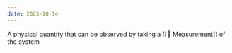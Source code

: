 ```yaml
---
date: 2023-10-14
---
```

A physical quantity that can be observed by taking a [[📘 Measurement]] of the system